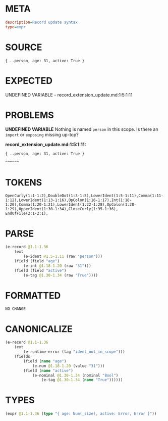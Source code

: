 # META
~~~ini
description=Record update syntax
type=expr
~~~
# SOURCE
~~~roc
{ ..person, age: 31, active: True }
~~~
# EXPECTED
UNDEFINED VARIABLE - record_extension_update.md:1:5:1:11
# PROBLEMS
**UNDEFINED VARIABLE**
Nothing is named `person` in this scope.
Is there an `import` or `exposing` missing up-top?

**record_extension_update.md:1:5:1:11:**
```roc
{ ..person, age: 31, active: True }
```
    ^^^^^^


# TOKENS
~~~zig
OpenCurly(1:1-1:2),DoubleDot(1:3-1:5),LowerIdent(1:5-1:11),Comma(1:11-1:12),LowerIdent(1:13-1:16),OpColon(1:16-1:17),Int(1:18-1:20),Comma(1:20-1:21),LowerIdent(1:22-1:28),OpColon(1:28-1:29),UpperIdent(1:30-1:34),CloseCurly(1:35-1:36),
EndOfFile(2:1-2:1),
~~~
# PARSE
~~~clojure
(e-record @1.1-1.36
	(ext
		(e-ident @1.5-1.11 (raw "person")))
	(field (field "age")
		(e-int @1.18-1.20 (raw "31")))
	(field (field "active")
		(e-tag @1.30-1.34 (raw "True"))))
~~~
# FORMATTED
~~~roc
NO CHANGE
~~~
# CANONICALIZE
~~~clojure
(e-record @1.1-1.36
	(ext
		(e-runtime-error (tag "ident_not_in_scope")))
	(fields
		(field (name "age")
			(e-num @1.18-1.20 (value "31")))
		(field (name "active")
			(e-nominal @1.30-1.34 (nominal "Bool")
				(e-tag @1.30-1.34 (name "True"))))))
~~~
# TYPES
~~~clojure
(expr @1.1-1.36 (type "{ age: Num(_size), active: Error, Error }"))
~~~
